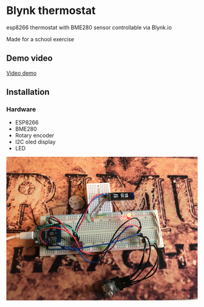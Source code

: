 # Blynk thermostat

esp8266 thermostat with BME280 sensor
controllable via Blynk.io

Made for a school exercise

## Demo video

[Video demo](https://youtu.be/VmOmwD0J7sU)

## Installation

### Hardware

* ESP8266
* BME280
* Rotary encoder
* I2C oled display
* LED

![Image of Setup](https://github.com/Ceylan-Geysemans/Blynk_thermostat/blob/main/images/IMG_0283.jpeg)
